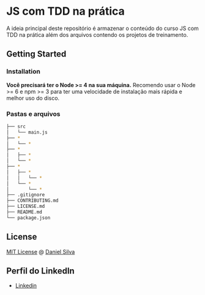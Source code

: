 # JS com TDD na prática


A ideia principal deste repositório é armazenar o conteúdo do curso JS com TDD na prática além dos arquivos contendo os projetos de treinamento. 

## Getting Started

### Installation


**Você precisará ter o Node >= 4 na sua máquina.** Recomendo usar o Node >= 6 e npm >= 3 para ter uma velocidade de instalação mais rápida e melhor uso do disco.

### Pastas e arquivos

```sh
├── src
│   └── main.js
├── *
│   └── *
├── *
│   ├── *
│   └── *
├── *
│   ├── *
│   │   └── *
│   └── *
│       └── *
├── .gitignore
├── CONTRIBUTING.md
├── LICENSE.md
├── README.md
└── package.json
```

## License

[MIT License](https://github.com/Daniel-Silva/js-tdd/blob/master/LICENSE) @ [Daniel Silva](https://github.com/Daniel-Silva)

## Perfil do LinkedIn 

* [Linkedin](https://www.linkedin.com/in/daniel-silva-852306ab/)